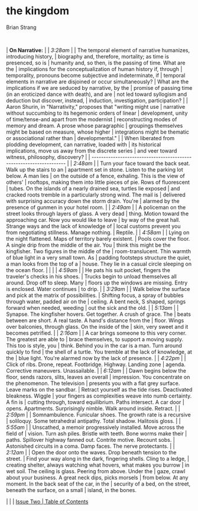
# the kingdom

Brian Strang


 


| **On Narrative:**
|
| *3:28am*
|
| The temporal element of narrative humanizes, introducing history,
| biography and, therefore, mortality; as time is presenced, so is
| humanity and, so then, is the passing of time. What are the
| implications for the conceptualization of human history if, through
| temporality, pronouns become subjective and indeterminate, if
| temporal elements in narrative are disjoined or occur simultaneously?
| What are the implications if we are seduced by narrative, by the
| promise of passing time (in an eroticized dance with death), and are
| not led toward syllogism and deduction but discover, instead,
| induction, investigation, participation?
|
| Aaron Shurin, in \"Narrativity,\" proposes that \"writing might use
| narrative without succumbing to its hegemonic orders of linear
| development, unity of time/tense-and apart from the modernist
| reconstructing modes of memory and dream. A prose whose paragraphic
| groupings themselves might be based on measure, whose higher
| integrations might be thematic or associational rather than
| developmental.\"
|
| When liberated from plodding development, can narrative, loaded with
| its historical implications, move us away from the discrete series
| and veer toward witness, philosophy, discovery?
|
| -------------------------------------------------------------------
|
| *2:48am*
|
| Turn your face toward the back seat. Walk up the stairs to an
| apartment set in stone. Listen to the parking lot below. A man lies
| on the outside of a fence, exhaling. This is the view of others\'
| rooftops, making them into little pieces of pie. Rows of fluorescent
| tubes. On the islands of a nearly drained sea, turtles lie exposed
| and cracked roots tremble in a particularly strong wind. The mail is
| delivered with surprising accuracy down the storm drain. You\'re
| alarmed by the presence of gunmen in your hotel room.
|
| *2:49am*
|
| A policeman on the street looks through layers of glass. A very dead
| thing. Motion toward the approaching car. Now you would like to leave
| by way of the great hall. Strange ways and the lack of knowledge of
| local customs prevent you from negotiating stillness. Manage nothing.
| Reptile.
|
| *4:58am*
|
| Lying on the night flattened. Maps of territory barely existent.
| Pools cover the floor. A single drip from the middle of the air. You
| think this might be the kingfisher. Two figures in the middle of the
| room-translucent. Thin warmth of blue light in a very small town. As
| padding footsteps structure the quiet, a man looks from the top of a
| house. They lie in a casual circle sleeping on the ocean floor.
|
| 
|
| *4:59am*
|
| He pats his suit pocket, fingers the traveler\'s checks in his shoes.
| Trucks begin to unload themselves all around. Drop off to sleep. Many
| floors up the windows are missing. Entry is enclosed. Water continues
| to drip.
|
| *3:29am*
|
| Walk below the surface and pick at the matrix of possibilities.
| Shifting focus, a spray of bubbles through water, padded air on the
| ceiling. A bent neck, S shaped, springs forward when needed, weeding
| out the sick and the old.
|
| *5:13am*
|
| Synapse. The kingfisher hovers. Get together. A crush of grace. The
| beats between are short. A real taste. A hand\'s distance from the
| floor. Wings over balconies, through glass. On the inside of the
| skin, very sweet and it becomes petrified.
|
| *2:16am*
|
| A car brings someone to this very corner. The greatest are able to
| brace themselves, to support a moving supply. This too is style, you
| think. Behind you in the car is a man. Turn around quickly to find
| the shell of a turtle. You tremble at the lack of knowledge, at the
| blue light. You\'re alarmed now by the lack of presence.
|
| *4:22pm*
|
| Click of ribs. Drone, repeat. Footbridge. Highway. Landing zone
| agenda. Corrective maneuvers. Unassailable.
|
| *6:12am*
|
| Dawn begins below the floor, sends razors, slits, leaves an overall
| impression. You concentrate on the phenomenon. The television
| presents you with a flat grey surface. Leave marks on the sandbar.
| Retract yourself as the tide rises. Deactivated bleakness. Wiggle
| your fingers as complexities weave into numb certainty. A fin is
| cutting through, toward equilibrium. Paths intersect. A car door
| opens. Apartments. Surprisingly nimble. Walk around inside. Retract.
|
| *2:59pm*
|
| Somnambulence. Funicular shoes. The growth rate is a recursive
| soliloquy. Some tetrahedral antipathy. Total shadow. Halitosis gloss.
|
| *5:55am*
|
| Unscathed, a memoir progressively installed. Move across the field of
| vision. Turn ash piles. Bristle with teeth. Bone worms make their
| paths. Spillover highway fanned out. Contrite motive. Recount sobs.
| Astonished circuits in a coma. Damp faces. The nerve protectants.
|
| *2:12am*
|
| Open the door onto the waves. Drop beneath tension to the street.
| Find your way along in the dark, fingering shells. Cling to a ledge,
| creating shelter, always watching what hovers, what makes you burrow
| in wet soil. The ceiling is glass. Peering from above. Under the
| gaze, crawl about your business. A great neck dips, picks morsels
| from below. At any moment. In the back seat of the car, in the
| security of a bed, on the street, beneath the surface, on a small
| island, in the bones.

| 
|
| [Issue Two
| Table of Contents](../issuetwo_toc.html)


